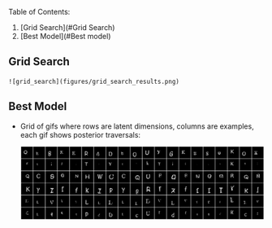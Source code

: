 
Table of Contents:
1. [Grid Search](#Grid Search)
2. [Best Model](#Best model)

## Grid Search
    ![grid_search](figures/grid_search_results.png)
## Best Model
* Grid of gifs where rows are latent dimensions, columns are examples, each gif shows posterior traversals:

    ![grid_posteriors](results/betaB_dletters_beta_2_latent_size_32_batch_size_64_learning_rate_0.001/posterior_traversals.gif)
